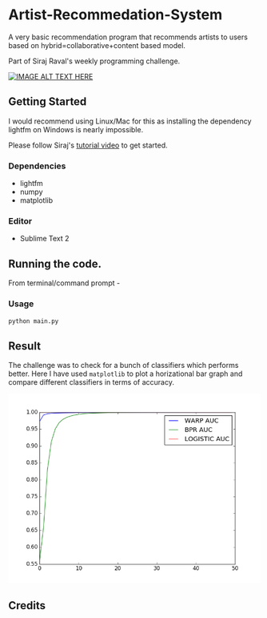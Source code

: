 # Artist-Recommedation-System
A very basic recommendation program that recommends artists to users based on hybrid=collaborative+content based model.

Part of Siraj Raval's weekly programming challenge.


[![IMAGE ALT TEXT HERE](http://img.youtube.com/vi/9gBC9R-msAk/0.jpg)](http://www.youtube.com/watch?v=9gBC9R-msAk)
## Getting Started
I would recommend using Linux/Mac for this as installing the dependency lightfm on Windows is nearly impossible.

Please follow Siraj's [tutorial video](https://www.youtube.com/watch?v=9gBC9R-msAk) to get started.

### Dependencies
* lightfm
* numpy
* matplotlib
### Editor
* Sublime Text 2

## Running the code.

From terminal/command prompt -
### Usage
```
python main.py
```
## Result
The challenge was to check for a bunch of classifiers which performs better.
Here I have used `matplotlib` to plot a horizational bar graph and compare different classifiers in terms of accuracy.

![Result](https://github.com/arunavsk/Artist-Recommedation-System/blob/master/result.png "ROC plot 1")

## Credits
